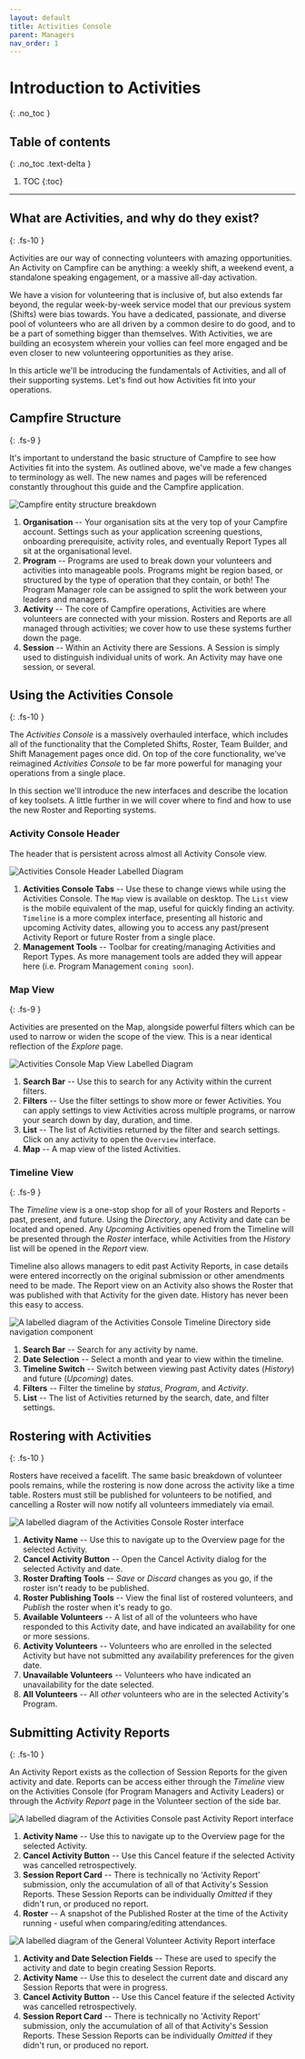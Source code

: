 ```yaml
---
layout: default
title: Activities Console
parent: Managers
nav_order: 1
---
```


# Introduction to Activities
{: .no_toc }

## Table of contents
{: .no_toc .text-delta }

1. TOC
{:toc}

---

## What are Activities, and why do they exist?
{: .fs-10 }

Activities are our way of connecting volunteers with amazing opportunities. An Activity on Campfire can be anything: a weekly shift, a weekend event, a standalone speaking engagement, or a massive all-day activation.

We have a vision for volunteering that is inclusive of, but also extends far beyond, the regular week-by-week service model that our previous system (Shifts) were bias towards. You have a dedicated, passionate, and diverse pool of volunteers who are all driven by a common desire to do good, and to be a part of something bigger than themselves. With Activities, we are building an ecosystem wherein your vollies can feel more engaged and be even closer to new volunteering opportunities as they arise.

In this article we'll be introducing the fundamentals of Activities, and all of their supporting systems. Let's find out how Activities fit into your operations.

## Campfire Structure
{: .fs-9 }

It's important to understand the basic structure of Campfire to see how Activities fit into the system. As outlined above, we've made a few changes to terminology as well. The new names and pages will be referenced constantly throughout this guide and the Campfire application.

![Campfire entity structure breakdown](./introduction-to-activities-assets/org-structure.png)

1. **Organisation** -- Your organisation sits at the very top of your Campfire account. Settings such as your application screening questions, onboarding prerequisite, activity roles, and eventually Report Types all sit at the organisational level.
1. **Program** -- Programs are used to break down your volunteers and activities into manageable pools. Programs might be region based, or structured by the type of operation that they contain, or both! The Program Manager role can be assigned to split the work between your leaders and managers.
1. **Activity** -- The core of Campfire operations, Activities are where volunteers are connected with your mission. Rosters and Reports are all managed through activities; we cover how to use these systems further down the page.
1. **Session** -- Within an Activity there are Sessions. A Session is simply used to distinguish individual units of work. An Activity may have one session, or several.

## Using the Activities Console
{: .fs-10 }

The _Activities Console_ is a massively overhauled interface, which includes all of the functionality that the Completed Shifts, Roster, Team Builder, and Shift Management pages once did. On top of the core functionality, we've reimagined _Activities Console_ to be far more powerful for managing your operations from a single place.

In this section we'll introduce the new interfaces and describe the location of key toolsets. A little further in we will cover where to find and how to use the new Roster and Reporting systems.

### Activity Console Header

The header that is persistent across almost all Activity Console view.

![Activities Console Header Labelled Diagram](./introduction-to-activities-assets/act-cnl-header.png)

1. **Activities Console Tabs** -- Use these to change views while using the Activities Console. The `Map` view is available on desktop. The `List` view is the mobile equivalent of the map, useful for quickly finding an activity. `Timeline` is a more complex interface, presenting all historic and upcoming Activity dates, allowing you to access any past/present Activity Report or future Roster from a single place.
2. **Management Tools** -- Toolbar for creating/managing Activities and Report Types. As more management tools are added they will appear here (i.e. Program Management `coming soon`).

### Map View
{: .fs-9 }

Activities are presented on the Map, alongside powerful filters which can be used to narrow or widen the scope of the view. This is a near identical reflection of the _Explore_ page.

![Activities Console Map View Labelled Diagram](./introduction-to-activities-assets/act-cnl-map.png)

1. **Search Bar** -- Use this to search for any Activity within the current filters.
2. **Filters** -- Use the filter settings to show more or fewer Activities. You can apply settings to view Activities across multiple programs, or narrow your search down by day, duration, and time.
3. **List** -- The list of Activities returned by the filter and search settings. Click on any activity to open the `Overview` interface.
4. **Map** -- A map view of the listed Activities.

### Timeline View
{: .fs-9 }

The _Timeline_ view is a one-stop shop for all of your Rosters and Reports - past, present, and future. Using the _Directory_, any Activity and date can be located and opened. Any _Upcoming_ Activities opened from the Timeline will be presented through the _Roster_ interface, while Activities from the _History_ list will be opened in the _Report_ view.

Timeline also allows managers to edit past Activity Reports, in case details were entered incorrectly on the original submission or other amendments need to be made. The Report view on an Activity also shows the Roster that was published with that Activity for the given date. History has never been this easy to access.

![A labelled diagram of the Activities Console Timeline Directory side navigation component](./introduction-to-activities-assets/log.png)

1. **Search Bar** -- Search for any activity by name.
2. **Date Selection** -- Select a month and year to view within the timeline.
3. **Timeline Switch** -- Switch between viewing past Activity dates (_History_) and future (_Upcoming_) dates.
4. **Filters** -- Filter the timeline by _status_, _Program_, and _Activity_.
5. **List** -- The list of Activities returned by the search, date, and filter settings.

## Rostering with Activities
{: .fs-10 }

Rosters have received a facelift. The same basic breakdown of volunteer pools remains, while the rostering is now done across the activity like a time table. Rosters must still be published for volunteers to be notified, and cancelling a Roster will now notify all volunteers immediately via email.

![A labelled diagram of the Activities Console Roster interface](./introduction-to-activities-assets/roster.png)

1. **Activity Name** -- Use this to navigate up to the Overview page for the selected Activity.
2. **Cancel Activity Button** -- Open the Cancel Activity dialog for the selected Activity and date.
3. **Roster Drafting Tools** -- _Save_ or _Discard_ changes as you go, if the roster isn't ready to be published.
4. **Roster Publishing Tools** -- View the final list of rostered volunteers, and _Publish_ the roster when it's ready to go.
5. **Available Volunteers** -- A list of all of the volunteers who have responded to this Activity date, and have indicated an availability for one or more sessions.
6. **Activity Volunteers** -- Volunteers who are enrolled in the selected Activity but have not submitted any availability preferences for the given date.
7. **Unavailable Volunteers** -- Volunteers who have indicated an unavailability for the date selected.
8. **All Volunteers** -- All _other_ volunteers who are in the selected Activity's Program.

## Submitting Activity Reports
{: .fs-10 }

An Activity Report exists as the collection of Session Reports for the given activity and date. Reports can be access either through the _Timeline_ view on the Activities Console (for Program Managers and Activity Leaders) or through the _Activity Report_ page in the Volunteer section of the side bar.

![A labelled diagram of the Activities Console past Activity Report interface](./introduction-to-activities-assets/act-cnl-past-report.png)

1. **Activity Name** -- Use this to navigate up to the Overview page for the selected Activity.
2. **Cancel Activity Button** -- Use this Cancel feature if the selected Activity was cancelled retrospectively.
3. **Session Report Card** -- There is technically no 'Activity Report' submission, only the accumulation of all of that Activity's Session Reports. These Session Reports can be individually _Omitted_ if they didn't run, or produced no report.
4. **Roster** -- A snapshot of the Published Roster at the time of the Activity running - useful when comparing/editing attendances.

![A labelled diagram of the General Volunteer Activity Report interface](./introduction-to-activities-assets/activity-report.png)

1. **Activity and Date Selection Fields** -- These are used to specify the activity and date to begin creating Session Reports.
2. **Activity Name** -- Use this to deselect the current date and discard any Session Reports that were in progress.
3. **Cancel Activity Button** -- Use this Cancel feature if the selected Activity was cancelled retrospectively.
4. **Session Report Card** -- There is technically no 'Activity Report' submission, only the accumulation of all of that Activity's Session Reports. These Session Reports can be individually _Omitted_ if they didn't run, or produced no report.
